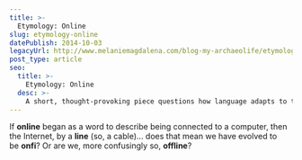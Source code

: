 ```yaml
---
title: >-
  Etymology: Online
slug: etymology-online
datePublish: 2014-10-03
legacyUrl: http://www.melaniemagdalena.com/blog-my-archaeolife/etymology-online
post_type: article
seo:
  title: >-
    Etymology: Online
  desc: >-
    A short, thought-provoking piece questions how language adapts to technological advances.
---
```


If **online** began as a word to describe being connected to a computer, then the Internet, by a **line** (so, a cable)... does that mean we have evolved to be **onfi**? Or are we, more confusingly so, **offline**?
